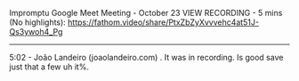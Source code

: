 Impromptu Google Meet Meeting - October 23
VIEW RECORDING - 5 mins (No highlights): https://fathom.video/share/PtxZbZyXvvvehc4at51J-Qs3ywoh4_Pg

---

5:02 - João Landeiro (joaolandeiro.com)
  . It was in recording. Is good save just that a few uh it%.